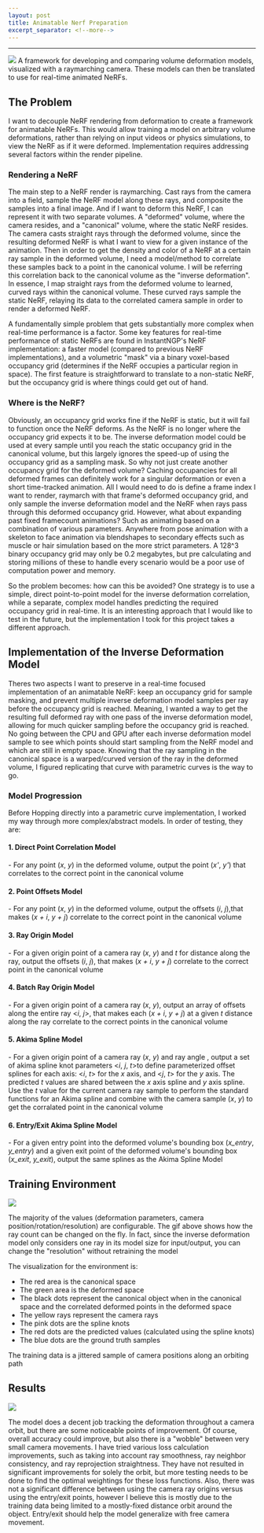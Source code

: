 ```yaml
---
layout: post
title: Animatable Nerf Preparation
excerpt_separator: <!--more-->
---
```

****
<img class="post-thumbnail" src="/images/ani_nerf_2D.gif">
A framework for developing and comparing volume deformation models, visualized with a raymarching camera. These models can then be translated to use for real-time animated NeRFs.
<!--more-->
<h2 class="clear">The Problem</h2>
<p>I want to decouple NeRF rendering from deformation to create a framework for animatable NeRFs. This would allow training a model on arbitrary volume deformations, rather than relying on input videos or physics simulations, to view the NeRF as if it were deformed. Implementation requires addressing several factors within the render pipeline.</p>
<h3>Rendering a NeRF</h3>
<p>The main step to a NeRF render is raymarching. Cast rays from the camera into a field, sample the NeRF model along these rays, and composite the samples into a final image. And if I want to deform this NeRF, I can represent it with two separate volumes. A "deformed" volume, where the camera resides, and a "canonical" volume, where the static NeRF resides. The camera casts straight rays through the deformed volume, since the resulting deformed NeRF is what I want to view for a given instance of the animation. Then in order to get the density and color of a NeRF at a certain ray sample in the deformed volume, I need a model/method to correlate these samples back to a point in the canonical volume. I will be referring this correlation back to the canonical volume as the "inverse deformation". In essence, I map straight rays from the deformed volume to learned, curved rays within the canonical volume. These curved rays sample the static NeRF, relaying its data to the correlated camera sample in order to render a deformed NeRF.</p>
<p>A fundamentally simple problem that gets substantially more complex when real-time performance is a factor. Some key features for real-time performance of static NeRFs are found in InstantNGP's NeRF implementation: a faster model (compared to previous NeRF implementations), and a volumetric "mask" via a binary voxel-based occupancy grid (determines if the NeRF occupies a particular region in space). The first feature is straightforward to translate to a non-static NeRF, but the occupancy grid is where things could get out of hand. </p>

<h3>Where is the NeRF?</h3>
<p>Obviously, an occupancy grid works fine if the NeRF is static, but it will fail to function once the NeRF deforms. As the NeRF is no longer where the occupancy grid expects it to be. The inverse deformation model could be used at every sample until you reach the static occupancy grid in the canonical volume, but this largely ignores the speed-up of using the occupancy grid as a sampling mask. So why not just create another occupancy grid for the deformed volume? Caching occupancies for all deformed frames can definitely work for a singular deformation or even a short time-tracked animation. All I would need to do is define a frame index I want to render, raymarch with that frame's deformed occupancy grid, and only sample the inverse deformation model and the NeRF when rays pass through this deformed occupancy grid. However, what about expanding past fixed framecount animations? Such as animating based on a combination of various parameters. Anywhere from pose animation with a skeleton to face animation via blendshapes to secondary effects such as muscle or hair simulation based on the more strict parameters. A 128^3 binary occupancy grid may only be 0.2 megabytes, but pre calculating and storing millions of these to handle every scenario would be a poor use of computation power and memory.</p>
<p>So the problem becomes: how can this be avoided? One strategy is to use a simple, direct point-to-point model for the inverse deformation correlation, while a separate, complex model handles predicting the required occupancy grid in real-time. It is an interesting approach that I would like to test in the future, but the implementation I took for this project takes a different approach.</p>

<h2>Implementation of the Inverse Deformation Model</h2>
<p>
Theres two aspects I want to preserve in a real-time focused implementation of an animatable NeRF: keep an occupancy grid for sample masking, and prevent multiple inverse deformation model samples per ray before the occupancy grid is reached. Meaning, I wanted a way to get the resulting full deformed ray with one pass of the inverse deformation model, allowing for much quicker sampling before the occupancy grid is reached. No going between the CPU and GPU after each inverse deformation model sample to see which points should start sampling from the NeRF model and which are still in empty space. Knowing that the ray sampling in the canonical space is a warped/curved version of the ray in the deformed volume, I figured replicating that curve with parametric curves is the way to go.
</p>
<h3>Model Progression</h3>
<p>
Before Hopping directly into a parametric curve implementation, I worked my way through more complex/abstract models. In order of testing, they are:
</p>

<h4>1. Direct Point Correlation Model</h4>
   - For any point (<em>x</em>, <em>y</em>) in the deformed volume, output the point (<em>x'</em>, <em>y'</em>) that correlates to the correct point in the canonical volume
<h4>2. Point Offsets Model</h4>
   - For any point (<em>x</em>, <em>y</em>) in the deformed volume, output the offsets (<em>i</em>, <em>j</em>),that makes (<em>x + i</em>, <em>y + j</em>) correlate to the correct point in the canonical volume
<h4>3. Ray Origin Model</h4>
   - For a given origin point of a camera ray (<em>x</em>, <em>y</em>) and <em>t</em> for distance along the ray, output the offsets (<em>i</em>, <em>j</em>), that makes (<em>x + i</em>, <em>y + j</em>) correlate to the correct point in the canonical volume
<h4>4. Batch Ray Origin Model</h4>
   - For a given origin point of a camera ray (<em>x</em>, <em>y</em>), output an array of offsets along the entire ray <<em>i</em>, <em>j</em>>, that makes each (<em>x + i</em>, <em>y + j</em>) at a given <em>t</em> distance along the ray correlate to the correct points in the canonical volume
<h4>5. Akima Spline Model</h4>
   - For a given origin point of a camera ray (<em>x</em>, <em>y</em>) and ray angle , output a set of akima spline knot parameters <<em>i</em>, <em>j</em>, <em>t</em>>to define parameterized offset splines for each axis: <<em>i</em>, <em>t</em>> for the <em>x</em> axis, and <<em>j</em>, <em>t</em>> for the <em>y</em> axis. The predicted <em>t</em> values are shared between the <em>x</em> axis spline and <em>y</em> axis spline. Use the <em>t</em> value for the current camera ray sample to perform the standard functions for an Akima spline and combine with the camera sample (<em>x</em>, <em>y</em>) to get the corralated point in the canonical volume
<h4>6. Entry/Exit Akima Spline Model</h4>
   - For a given entry point into the deformed volume's bounding box (<em>x_entry</em>, <em>y_entry</em>) and a given exit point of the deformed volume's bounding box (<em>x_exit</em>, <em>y_exit</em>), output the same splines as the Akima Spline Model

<h2>Training Environment</h2>
<img style="float:center;margin: 10x 0px 10px 0px;" src="/images/ani_nerf_2D_2.gif">

<p>The majority of the values (deformation parameters, camera position/rotation/resolution) are configurable. The gif above shows how the ray count can be changed on the fly. In fact, since the inverse deformation model only considers one ray in its model size for input/output, you can change the "resolution" without retraining the model</p>
<p>The visualization for the environment is: </p>

- The red area is the canonical space
- The green area is the deformed space
- The black dots represent the canonical object when in the canonical space and the correlated deformed points in the deformed space
- The yellow rays represent the camera rays
- The pink dots are the spline knots
- The red dots are the predicted values (calculated using the spline knots)
- The blue dots are the ground truth samples

<p>The training data is a jittered sample of camera positions along an orbiting path</p>

<h2>Results</h2>
<img style="float:center;margin: 10x 0px 10px 0px;" src="/images/ani_nerf_2D.gif">
<p>
The model does a decent job tracking the deformation throughout a camera orbit, but there are some noticeable points of improvement. Of course, overall accuracy could improve, but also there is a "wobble" between very small camera movements. I have tried various loss calculation improvements, such as taking into account ray smoothness, ray neighbor consistency, and ray reprojection straightness. They have not resulted in significant improvements for solely the orbit, but more testing needs to be done to find the optimal weightings for these loss functions.
Also, there was not a significant difference between using the camera ray origins versus using the entry/exit points, however I believe this is mostly due to the training data being limited to a mostly-fixed distance orbit around the object. Entry/exit should help the model generalize with free camera movement.
</p>
